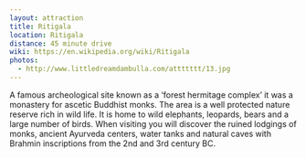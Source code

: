 ```yaml
---
layout: attraction
title: Ritigala
location: Ritigala
distance: 45 minute drive
wiki: https://en.wikipedia.org/wiki/Ritigala
photos:
  - http://www.littledreamdambulla.com/attttttt/13.jpg
---
```


A famous archeological site known as a ‘forest hermitage complex’ it was a
monastery for ascetic Buddhist monks. The area is a well protected nature
reserve rich in wild life. It is home to wild elephants, leopards, bears
and a large number of birds. When visiting you will discover the ruined
lodgings of monks, ancient Ayurveda centers, water tanks and natural caves with
Brahmin inscriptions from the 2nd and 3rd century BC.

